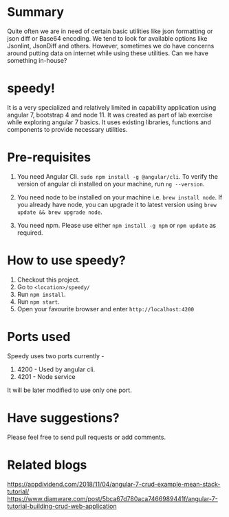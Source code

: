 # Summary
Quite often we are in need of certain basic utilities like json formatting or json diff or Base64 encoding. We tend to look for available options like Jsonlint, JsonDiff and others. However, sometimes we do have concerns around putting data on internet while using these utilities. Can we have something in-house?

# speedy!
It is a very specialized and relatively limited in capability application using angular 7, bootstrap 4 and node 11. It was created as part of lab exercise while exploring angular 7 basics. It uses existing libraries, functions and components to provide necessary utilities.

# Pre-requisites
1. You need Angular Cli. `sudo npm install -g @angular/cli`. To verify the version of angular cli installed on your machine, run `ng --version`.

2. You need node to be installed on your machine i.e. `brew install node`. If you already have node, you can upgrade it to latest version using `brew update && brew upgrade node`.

3. You need npm. Please use either `npm install -g npm` or `npm update` as required.

# How to use speedy?
1. Checkout this project.
2. Go to `<location>/speedy/`
3. Run `npm install`.
4. Run `npm start`.
5. Open your favourite browser and enter `http://localhost:4200`

# Ports used
Speedy uses two ports currently - 
1. 4200 - Used by angular cli.
2. 4201 - Node service

It will be later modified to use only one port.

# Have suggestions?
Please feel free to send pull requests or add comments. 

# Related blogs
https://appdividend.com/2018/11/04/angular-7-crud-example-mean-stack-tutorial/
https://www.djamware.com/post/5bca67d780aca7466989441f/angular-7-tutorial-building-crud-web-application

